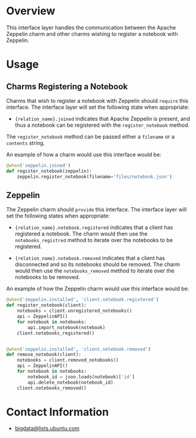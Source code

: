 # Overview

This interface layer handles the communication between the Apache Zeppelin
charm and other charms wishing to register a notebook with Zeppelin.


# Usage

## Charms Registering a Notebook

Charms that wish to register a notebook with Zeppelin should `require` this
interface.  The interface layer will set the following state when appropriate:

  * `{relation_name}.joined` indicates that Apache Zeppelin is present,
    and thus a notebook can be registered with the `register_notebook` method.

The `register_notebook` method can be passed either a `filename` or a `contents`
string.

An example of how a charm would use this interface would be:

```python
@when('zeppelin.joined')
def register_notebook(zeppelin):
    zeppelin.register_notebook(filename='files/notebook.json')
```


## Zeppelin

The Zeppelin charm should `provide` this interface.  The interface layer will
set the following states when appropriate:

  * `{relation_name}.notebook.registered` indicates that a client has
    registered a notebook.  The charm would then use the `notebooks_registred`
    method to iterate over the notebooks to be registered.

  * `{relation_name}.notebook.removed` indicates that a client has
    disconnected and so its notebooks should be removed.  The charm would
    then use the `notebooks_removed` method to iterate over the notebooks
    to be removed.

An example of how the Zeppelin charm would use this interface would be:

```python
@when('zeppelin.installed', 'client.notebook.registered')
def register_notebook(client):
    notebooks = client.unregistered_notebooks()
    api = ZeppelinAPI()
    for notebook in notebooks:
        api.import_notebook(notebook)
    client.notebooks_registered()


@when('zeppelin.installed', 'client.notebook.removed')
def remove_notebook(client):
    notebooks = client.removed_notebooks()
    api = ZeppelinAPI()
    for notebook in notebooks:
        notebook_id = json.loads(notebook)['id']
        api.delete_notebook(notebook_id)
    client.notebooks_removed()
```


# Contact Information

- <bigdata@lists.ubuntu.com>
